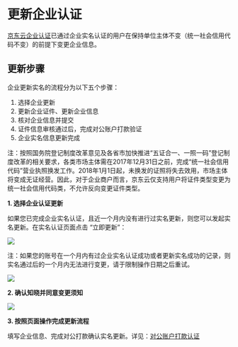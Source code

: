 # 更新企业认证
[京东云企业认证](https://realname.jdcloud.com/account/verify)已通过企业实名认证的用户在保持单位主体不变（统一社会信用代码不变）的前提下变更企业信息。

## 更新步骤

企业更新实名的流程分为以下五个步骤：

 1. 选择企业更新
 2. 更新企业证件、更新企业信息
 3. 核对企业信息并提交
 4. 证件信息审核通过后，完成对公账户打款验证
 5. 企业实名信息更新完成

注：按照国务院登记制度改革意见及各省市加快推进“五证合一、一照一码”登记制度改革的相关要求，各类市场主体需在2017年12月31日之前，完成“统一社会信用代码”营业执照换发工作。2018年1月1日起，未换发的证照将失去效用，市场主体将变成无证经营。因此，对于企业商户而言，京东云仅支持用户将证件类型变更为统一社会信用代码类，不允许反向变更证件类型。

**1. 选择企业认证更新**

如果您已完成企业实名认证，且近一个月内没有进行过实名更新，则您可以发起实名更新。在实名认证页面点击 “立即更新”：

![](../../../../image/User/newrealname/14%E8%AE%A4%E8%AF%81%E9%80%9A%E8%BF%87.png)

注：如果您的账号在一个月内有过企业实名认证成功或者更新实名成功的记录，则实名通过后的一个月内无法进行变更，请于限制操作日期之后重试。

![](../../../../image/User/newrealname/%E6%97%B6%E9%97%B4%E6%8B%A6%E6%88%AA.png)

**2. 确认知晓并同意变更须知**

![](../../../../image/User/newrealname/15%E6%9B%B4%E6%96%B0%E9%A1%BB%E7%9F%A5.png)
 
**3. 按照页面操作完成更新流程**

填写企业信息、完成对公打款确认实名更新。详见：[对公账户打款认证](../../../../documentation/User-Service/Real-Name-Verification/Business/Remit.md)

 


